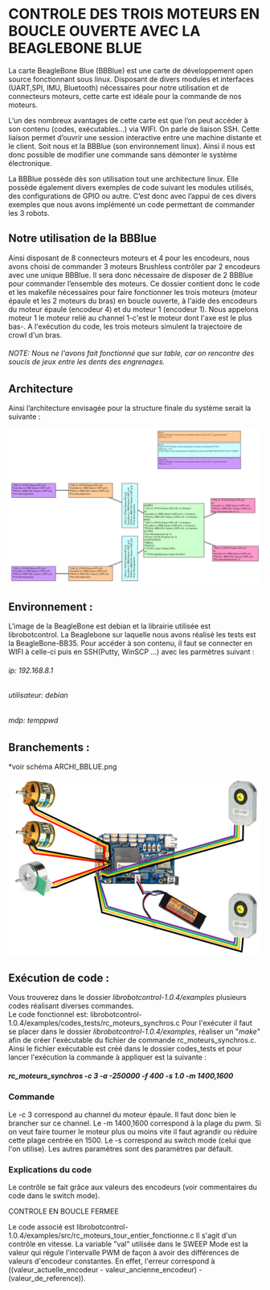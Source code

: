 # CONTROLE DES TROIS MOTEURS EN BOUCLE OUVERTE AVEC LA BEAGLEBONE BLUE

La carte BeagleBone Blue (BBBlue) est une carte de développement open source fonctionnant sous linux.
Disposant de divers modules et interfaces (UART,SPI, IMU, Bluetooth) nécessaires pour notre utilisation et de connecteurs moteurs, cette carte est idéale pour la commande de nos moteurs.

L’un des nombreux avantages de cette carte est que l’on peut accéder à son contenu (codes, exécutables…) via WIFI. On parle de liaison SSH. Cette liaison permet d’ouvrir une session interactive entre une machine distante et le client. Soit nous et la BBBlue (son environnement linux). Ainsi il nous est donc possible de modifier une commande sans démonter le système électronique.

La BBBlue possède dès son utilisation tout une architecture linux. Elle possède également divers exemples de code suivant les modules utilisés, des configurations de GPIO ou autre. C’est donc avec l’appui de ces divers exemples que nous avons implémenté un code permettant de commander les 3 robots. 

## Notre utilisation de la BBBlue

Ainsi disposant de 8 connecteurs moteurs et 4 pour les encodeurs, nous avons choisi de commander 3 moteurs Brushless contrôler par 2 encodeurs avec une unique BBBlue.
Il sera donc nécessaire de disposer de 2 BBBlue pour commander l’ensemble des moteurs.
Ce dossier contient donc le code et les makefile nécessaires pour faire fonctionner les trois moteurs (moteur épaule et les 2 moteurs du bras) en boucle ouverte, à l'aide des encodeurs du moteur épaule (encodeur 4) et du moteur 1 (encodeur 1). Nous appelons moteur 1 le moteur relié au channel 1-c'est le moteur dont l'axe est le plus bas-.
A l'exécution du code, les trois moteurs simulent la trajectoire de crowl d'un bras. 

###### NOTE: Nous ne l'avons fait fonctionné que sur table, car on rencontre des soucis de jeux entre les dents des engrenages.

## Architecture 
Ainsi l’architecture envisagée pour la structure finale du système serait la suivante :

![architecture générale](https://github.com/Katell-Lag/robot_nageur/blob/main/controle_robot/beaglebone_blue/archi_generale.jpg?raw=true)

## Environnement :

L'image de la BeagleBone est debian et la librairie utilisée est librobotcontrol.
La Beaglebone sur laquelle nous avons réalisé les tests est la BeagleBone-BB35. Pour accéder à son contenu, il faut se connecter en WIFI à celle-ci puis en SSH(Putty, WinSCP ...) avec les parmètres suivant : 
###### ip: 192.168.8.1
###### utilisateur: debian
###### mdp: temppwd

## Branchements : 

*voir schéma ARCHI_BBLUE.png

![architecture BBB](https://github.com/Katell-Lag/robot_nageur/blob/main/controle_robot/beaglebone_blue/ARCHI_BBBlue.PNG?raw=true)


## Exécution de code :

Vous trouverez dans le dossier *librobotcontrol-1.0.4/examples* plusieurs codes réalisant diverses commandes.  
Le code fonctionnel est: librobotcontrol-1.0.4/examples/codes_tests/rc_moteurs_synchros.c
Pour l'exécuter il faut se placer dans le dossier *librobotcontrol-1.0.4/examples*, réaliser un "*make*" afin de créer l'exécutable du fichier de commande rc_moteurs_synchros.c.
Ainsi le fichier exécutable est créé dans le dossier codes_tests et pour lancer l'exécution la commande à appliquer est la suivante :
##### rc_moteurs_synchros -c 3 -a -250000 -f 400 -s 1.0 -m 1400,1600

### Commande

Le -c 3 correspond au channel du moteur épaule. Il faut donc bien le brancher sur ce channel. Le -m 1400,1600 correspond à la plage du pwm. Si on veut faire tourner le moteur plus ou moins vite il faut agrandir ou réduire cette plage centrée en 1500. Le -s correspond au switch mode (celui que l'on utilise). Les autres paramètres sont des paramètres par défault.

### Explications du code

Le contrôle se fait grâce aux valeurs des encodeurs (voir commentaires du code dans le switch mode).

CONTROLE EN BOUCLE FERMEE

Le code associé est librobotcontrol-1.0.4/examples/src/rc_moteurs_tour_entier_fonctionne.c
Il s'agit d'un contrôle en vitesse. La variable "val" utilisée dans le SWEEP Mode est la valeur qui régule l'intervalle PWM de façon à avoir des différences de valeurs d'encodeur constantes. En effet, l'erreur correspond à ((valeur_actuelle_encodeur - valeur_ancienne_encodeur) - (valeur_de_reference)).
